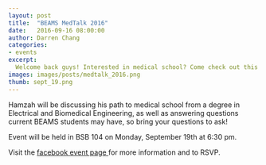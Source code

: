 ```yaml
---
layout: post
title:  "BEAMS MedTalk 2016"
date:   2016-09-16 08:00:00
author: Darren Chang
categories: 
- events
excerpt:
  Welcome back guys! Interested in medical school? Come check out this years MedTalk. Learn about medical school from a biomedical engineering gradute from McMaster University. 
images: images/posts/medtalk_2016.png
thumb: sept_19.png
---
```



Hamzah will be discussing his path to medical school from a degree in Electrical and Biomedical Engineering, as well as answering questions current BEAMS students may have, so bring your questions to ask! 

Event will be held in BSB 104 on Monday, September 19th at 6:30 pm.

Visit the [facebook event page ](https://www.facebook.com/events/536513489867819) for more information and to RSVP. 